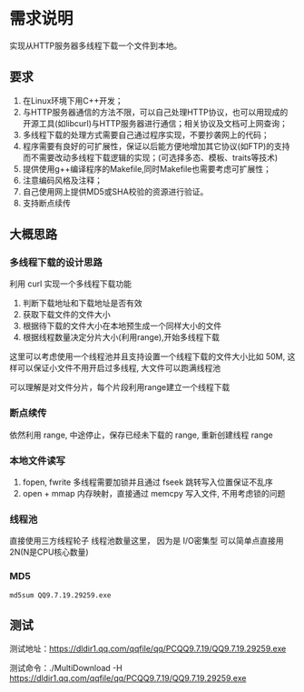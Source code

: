 # 需求说明

实现从HTTP服务器多线程下载一个文件到本地。

## 要求

1. 在Linux环境下用C++开发；
2. 与HTTP服务器通信的方法不限，可以自己处理HTTP协议，也可以用现成的开源工具(如libcurl)与HTTP服务器进行通信；相关协议及文档可上网查询；
3. 多线程下载的处理方式需要自己通过程序实现，不要抄袭网上的代码；
4. 程序需要有良好的可扩展性，保证以后能方便地增加其它协议(如FTP)的支持而不需要改动多线程下载逻辑的实现；(可选择多态、模板、traits等技术)
5. 提供使用g++编译程序的Makefile,同时Makefile也需要考虑可扩展性；
6. 注意编码风格及注释；
7. 自己使用网上提供MD5或SHA校验的资源进行验证。
8. 支持断点续传

## 大概思路

### 多线程下载的设计思路

利用 curl 实现一个多线程下载功能

1. 判断下载地址和下载地址是否有效
2. 获取下载文件的文件大小
3. 根据待下载的文件大小在本地预生成一个同样大小的文件
4. 根据线程数量决定分片大小(利用range),开始多线程下载

这里可以考虑使用一个线程池并且支持设置一个线程下载的文件大小比如 50M, 这样可以保证小文件不用开启过多线程, 大文件可以跑满线程池

可以理解是对文件分片，每个片段利用range建立一个线程下载

### 断点续传

依然利用 range, 中途停止，保存已经未下载的 range, 重新创建线程 range

### 本地文件读写

1. fopen, fwrite 多线程需要加锁并且通过 fseek 跳转写入位置保证不乱序
2. open + mmap 内存映射，直接通过 memcpy 写入文件, 不用考虑锁的问题

### 线程池

直接使用三方线程轮子
线程池数量这里， 因为是 I/O密集型 可以简单点直接用 2N(N是CPU核心数量)

### MD5

```linux
md5sum QQ9.7.19.29259.exe
```

## 测试

测试地址：<https://dldir1.qq.com/qqfile/qq/PCQQ9.7.19/QQ9.7.19.29259.exe>

测试命令：./MultiDownload -H https://dldir1.qq.com/qqfile/qq/PCQQ9.7.19/QQ9.7.19.29259.exe
